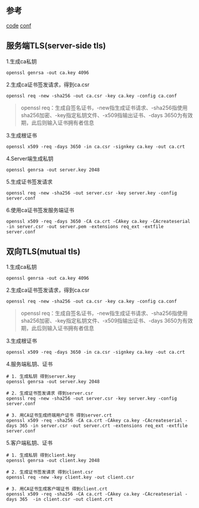 ## 参考

[code](https://linzyblog.netlify.app/2022/11/03/grpc-tls/#4、mutual-TLS)
[conf](https://blog.csdn.net/qq_28356505/article/details/120828080)

## 服务端TLS(server-side tls)

1.生成ca私钥

```shell
openssl genrsa -out ca.key 4096
```

2.生成ca证书签发请求，得到ca.csr

```shell
openssl req -new -sha256 -out ca.csr -key ca.key -config ca.conf
```
> openssl req：生成自签名证书，-new指生成证书请求、-sha256指使用sha256加密、-key指定私钥文件、-x509指输出证书、-days 3650为有效期，此后则输入证书拥有者信息

3.生成根证书

```shell
openssl x509 -req -days 3650 -in ca.csr -signkey ca.key -out ca.crt
```

4.Server端生成私钥

```shell
openssl genrsa -out server.key 2048
```

5.生成证书签发请求

```shell
openssl req -new -sha256 -out server.csr -key server.key -config server.conf
```

6.使用ca证书签发服务端证书

```shell
openssl x509 -req -days 3650 -CA ca.crt -CAkey ca.key -CAcreateserial -in server.csr -out server.pem -extensions req_ext -extfile server.conf
```

## 双向TLS(mutual tls)

1.生成ca私钥

```shell
openssl genrsa -out ca.key 4096
```

2.生成ca证书签发请求，得到ca.csr

```shell
openssl req -new -sha256 -out ca.csr -key ca.key -config ca.conf
```
> openssl req：生成自签名证书，-new指生成证书请求、-sha256指使用sha256加密、-key指定私钥文件、-x509指输出证书、-days 3650为有效期，此后则输入证书拥有者信息

3.生成根证书

```shell
openssl x509 -req -days 3650 -in ca.csr -signkey ca.key -out ca.crt
```

4.服务端私钥、证书

```shell
# 1. 生成私钥 得到server.key
openssl genrsa -out server.key 2048

# 2. 生成证书签发请求 得到server.csr
openssl req -new -sha256 -out server.csr -key server.key -config server.conf

# 3. 用CA证书生成终端用户证书 得到server.crt
openssl x509 -req -sha256 -CA ca.crt -CAkey ca.key -CAcreateserial -days 365 -in server.csr -out server.crt -extensions req_ext -extfile server.conf
```

5.客户端私钥、证书

```shell
# 1. 生成私钥 得到client.key
openssl genrsa -out client.key 2048

# 2. 生成证书签发请求 得到client.csr
openssl req -new -key client.key -out client.csr

# 3. 用CA证书生成客户端证书 得到client.crt
openssl x509 -req -sha256 -CA ca.crt -CAkey ca.key -CAcreateserial -days 365  -in client.csr -out client.crt
```